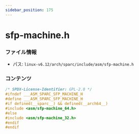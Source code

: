 ```yaml
---
sidebar_position: 175
---
```

# sfp-machine.h

### ファイル情報

- パス: `linux-v6.12/arch/sparc/include/asm/sfp-machine.h`

### コンテンツ

```h
/* SPDX-License-Identifier: GPL-2.0 */
#ifndef ___ASM_SPARC_SFP_MACHINE_H
#define ___ASM_SPARC_SFP_MACHINE_H
#if defined(__sparc__) && defined(__arch64__)
#include <asm/sfp-machine_64.h>
#else
#include <asm/sfp-machine_32.h>
#endif
#endif

```
